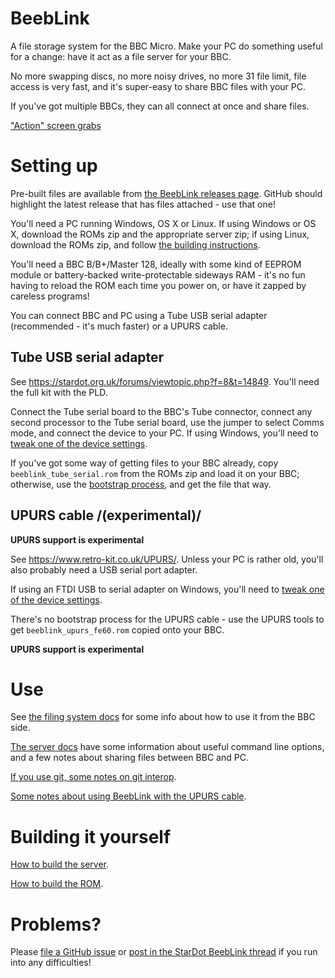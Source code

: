 # BeebLink

A file storage system for the BBC Micro. Make your PC do something
useful for a change: have it act as a file server for your BBC.

No more swapping discs, no more noisy drives, no more 31 file limit,
file access is very fast, and it's super-easy to share BBC files with
your PC.

If you've got multiple BBCs, they can all connect at once and share
files.

["Action" screen grabs](./docs/screens.md)

# Setting up

Pre-built files are available from
[the BeebLink releases page](https://github.com/tom-seddon/beeblink/releases).
GitHub should highlight the latest release that has files attached -
use that one!

You'll need a PC running Windows, OS X or Linux. If using Windows or
OS X, download the ROMs zip and the appropriate server zip; if using
Linux, download the ROMs zip, and follow
[the building instructions](./docs/build-server.md).

You'll need a BBC B/B+/Master 128, ideally with some kind of EEPROM
module or battery-backed write-protectable sideways RAM - it's no fun
having to reload the ROM each time you power on, or have it zapped by
careless programs!

You can connect BBC and PC using a Tube USB serial adapter
(recommended - it's much faster) or a UPURS cable.

## Tube USB serial adapter

See https://stardot.org.uk/forums/viewtopic.php?f=8&t=14849. You'll
need the full kit with the PLD.

Connect the Tube serial board to the BBC's Tube connector, connect any
second processor to the Tube serial board, use the jumper to select
Comms mode, and connect the device to your PC. If using Windows,
you'll need to
[tweak one of the device settings](./docs/ftdi_latency_timer.md).

If you've got some way of getting files to your BBC already, copy
`beeblink_tube_serial.rom` from the ROMs zip and load it on your BBC;
otherwise, use the [bootstrap process](./docs/bootstrap.md), and get
the file that way.

## UPURS cable /(experimental)/

**UPURS support is experimental**

See https://www.retro-kit.co.uk/UPURS/. Unless your PC is rather old,
you'll also probably need a USB serial port adapter.

If using an FTDI USB to serial adapter on Windows, you'll need to
[tweak one of the device settings](./docs/ftdi_latency_timer.md).

There's no bootstrap process for the UPURS cable - use the UPURS tools
to get `beeblink_upurs_fe60.rom` copied onto your BBC.

**UPURS support is experimental**

# Use

See [the filing system docs](./docs/fs.md) for some info about how to
use it from the BBC side.

[The server docs](./docs/server.md) have some information about useful
command line options, and a few notes about sharing files between BBC
and PC.

[If you use git, some notes on git interop](./docs/git.md).

[Some notes about using BeebLink with the UPURS cable](./docs/upurs.md).

# Building it yourself

[How to build the server](./docs/build-server.md).

[How to build the ROM](./docs/build-rom.md).

# Problems?

Please
[file a GitHub issue](https://github.com/tom-seddon/beeblink/issues)
or
[post in the StarDot BeebLink thread](https://stardot.org.uk/forums/viewtopic.php?f=53&t=15605)
if you run into any difficulties!
